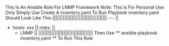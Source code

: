This Is An Ansible Role For LNMP Framework
Note:
This Is For Personal Use Only
Simply Use Create A inventory.yaml To Run Playbook
inventory.yaml Should Look Like This
|||||||||||||||||||||||||||||||||||||
---                                ||
- hosts: xxx                       ||
  roles:                           ||
    - LNMP                         ||
|||||||||||||||||||||||||||||||||||||
Then Use ** ansible-playbook inventory.yaml ** To Run This Role
